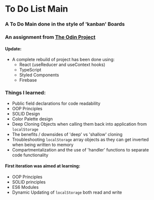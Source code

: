 # To Do List Main

### A To Do Main done in the style of 'kanban' Boards

### An assignment from [The Odin Project](https://www.theodinproject.com/)

#### Update:
- A complete rebuild of project has been done using:
  - React (useReducer and useContext hooks)
  - TypeScript
  - Styled Components
  - Firebase


### Things I learned:
- Public field declarations for code readability
- OOP Principles
- SOLID Design
- Color Palette design 
- Deep Cloning Objects when calling them back into application from ```localStorage```
- The benefits / downsides of 'deep' vs 'shallow' cloning
- Troubleshooting ```localStorage``` array objects as they can get inverted when being written to memory
- Compartmentalization and the use of 'handler' functions to separate code functionality

#### First iteration was aimed at learning:
- OOP Principles
- SOLID principles
- ES6 Modules
- Dynamic Updating of ```localStorage``` both read and write
